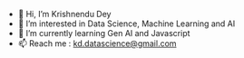 - 👋 Hi, I’m Krishnendu Dey  
- 👀 I’m interested in Data Science, Machine Learning and AI
- 🌱 I’m currently learning Gen AI and Javascript
- 📫 Reach me : kd.datascience@gmail.com

<!---
KDcommits/KDcommits is a ✨ special ✨ repository because its `README.md` (this file) appears on your GitHub profile.
You can click the Preview link to take a look at your changes.
--->
